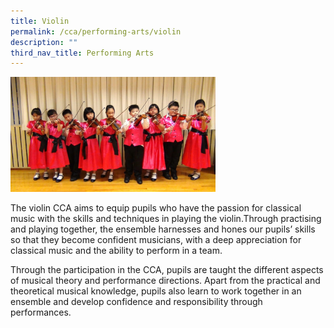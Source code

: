 ```yaml
---
title: Violin
permalink: /cca/performing-arts/violin
description: ""
third_nav_title: Performing Arts
---
```


<img style="width: 65%;" src="/images/violoin.jpg" />
<p>The violin CCA aims to equip pupils who have the passion for classical music with the skills and techniques in playing the violin.Through practising and playing together, the ensemble harnesses and hones our pupils&rsquo; skills so that they become confident musicians, with a deep appreciation for classical music and the ability to perform in a team.</p>
<p>Through the participation in the CCA, pupils are taught the different aspects of musical theory and performance directions. Apart from the practical and theoretical musical knowledge, pupils also learn to work together in an ensemble and develop confidence and responsibility through performances.</p>